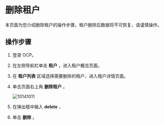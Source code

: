 删除租户 
=========================

本页面为您介绍删除租户的操作步骤，租户删除后数据将不可恢复，请谨慎操作。

操作步骤 
-------------------------

1. 登录 OCP。

   

2. 在左侧导航栏单击 **租户** ，进入租户概览页面。

   

3. 在 **租户列表** 区域选择需要删除的租户，进入租户详情页面。

   

4. 单击页面右上角 **删除租户** 。

   ![10141011](https://help-static-aliyun-doc.aliyuncs.com/assets/img/zh-CN/1095987361/p338590.png)
   

5. 在弹出框中输入 **delete** ，

   

6. 单击 **删除** 。

   



